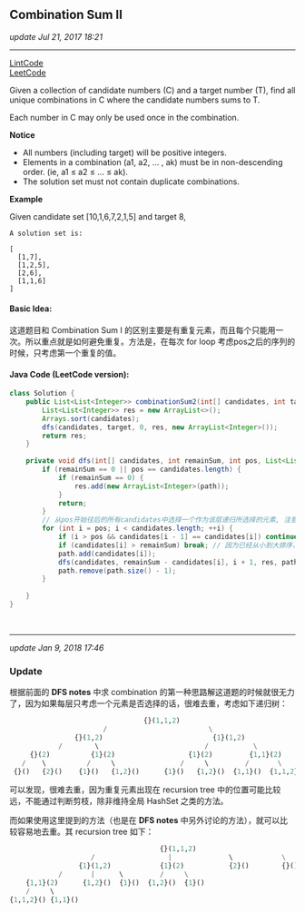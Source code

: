 ## Combination Sum II
_update Jul 21, 2017 18:21_

---
[LintCode](http://www.lintcode.com/en/problem/combination-sum-ii/)  
[LeetCode](https://leetcode.com/problems/combination-sum-ii/description/)


Given a collection of candidate numbers (C) and a target number (T), find all unique combinations in C where the candidate numbers sums to T.

Each number in C may only be used once in the combination.

**Notice**

*  All numbers (including target) will be positive integers.
*  Elements in a combination (a1, a2, … , ak) must be in non-descending order. (ie, a1 ≤ a2 ≤ … ≤ ak).
*  The solution set must not contain duplicate combinations.

**Example**    

Given candidate set [10,1,6,7,2,1,5] and target 8,
    
    A solution set is:
    
    [
      [1,7],
      [1,2,5],
      [2,6],
      [1,1,6]
    ]
    
#### Basic Idea:
这道题目和 Combination Sum I 的区别主要是有重复元素，而且每个只能用一次。所以重点就是如何避免重复。方法是，在每次 for loop 考虑pos之后的序列的时候，只考虑第一个重复的值。

#### Java Code (LeetCode version):
```java
class Solution {
    public List<List<Integer>> combinationSum2(int[] candidates, int target) {
        List<List<Integer>> res = new ArrayList<>();
        Arrays.sort(candidates);
        dfs(candidates, target, 0, res, new ArrayList<Integer>());
        return res;
    }
    
    private void dfs(int[] candidates, int remainSum, int pos, List<List<Integer>> res, List<Integer> path) {
        if (remainSum == 0 || pos == candidates.length) {
            if (remainSum == 0) {
                res.add(new ArrayList<Integer>(path));
            }
            return;
        }
        // 从pos开始往后的所有candidates中选择一个作为该层递归所选择的元素, 注意去重，只选择重复元素序列的第一个
        for (int i = pos; i < candidates.length; ++i) {
            if (i > pos && candidates[i - 1] == candidates[i]) continue; // 去重
            if (candidates[i] > remainSum) break; // 因为已经从小到大排序，如果 ith 不满足，后面都不满足
            path.add(candidates[i]);
            dfs(candidates, remainSum - candidates[i], i + 1, res, path); // 注意下一层的 pos 是 i+ 1
            path.remove(path.size() - 1);
        }
        
    }
}
```

<br>

___
_update Jan 9, 2018 17:46_

### Update
根据前面的 **DFS notes** 中求 combination 的第一种思路解这道题的时候就很无力了，因为如果每层只考虑一个元素是否选择的话，很难去重，考虑如下递归树：
```python
                                 {}(1,1,2)
                       /                         \
                {}(1,2)                           {1}(1,2)
            /        \                          /           \
     {}(2)          {1}(2)                  {1}(2)         {1,1}(2)
   /    \          /     \                /     \         /       \
 {}()   {2}()    {1}()   {1,2}()      {1}()   {1,2}()  {1,1}()  {1,1,2}()

```
可以发现，很难去重，因为重复元素出现在 recursion tree 中的位置可能比较远，不能通过判断剪枝，除非维持全局 HashSet 之类的方法。

而如果使用这里提到的方法（也是在 **DFS notes** 中另外讨论的方法），就可以比较容易地去重。其 recursion tree 如下：
```python
                                     {}(1,1,2)
                    /                  |              \            \
                 {1}(1,2)            {1}(2)           {2}()        {}()
            /       |      \         /     \
    {1,1}(2)      {1,2}()  {1}()  {1,2}()  {1}()
    /     \        
{1,1,2}() {1,1}()

```











